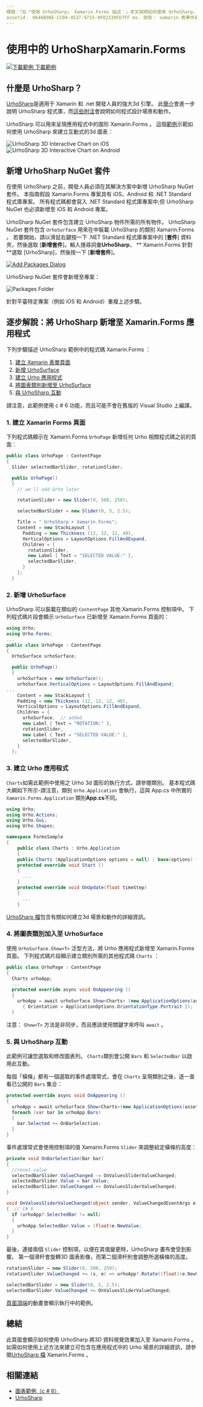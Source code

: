 ```yaml
---
標題：「在「使用 UrhoSharp」 Xamarin.Forms 描述：」本文說明如何使用 UrhoSharp，將3d 圖形新增至 Xamarin.Forms 應用程式，以獲得先進的視覺效果。」
assetid： 0646B98E-CC04-4537-9715-9F82338FD7FF ms. 技術： xamarin-表單作者： davidbritch ms. author： dabritch ms. 日期：03/11/2016 否-loc： [ Xamarin.Forms ， Xamarin.Essentials ]
---
```


# <a name="using-urhosharp-in-xamarinforms"></a>使用中的 UrhoSharpXamarin.Forms

[![下載範例 ](~/media/shared/download.png) 下載範例](https://github.com/xamarin/urho-samples/tree/master/FormsSample)

## <a name="what-is-urhosharp"></a>什麼是 UrhoSharp？

[UrhoSharp](~/graphics-games/urhosharp/index.md)是適用于 Xamarin 和 .net 開發人員的強大3d 引擎。 此[簡介](~/graphics-games/urhosharp/introduction.md)會進一步說明 UrhoSharp 程式庫，而[這些附注](~/graphics-games/urhosharp/using.md)會說明如何程式設計場景和動作。

UrhoSharp 可以用來呈現應用程式中的圖形 Xamarin.Forms 。
這個[範例](https://github.com/xamarin/urho-samples/tree/master/FormsSample)示範如何使用 UrhoSharp 來建立互動式的3d 圖表：

![](urhosharp-images/ios-animation.gif "UrhoSharp 3D Interactive Chart on iOS")
![](urhosharp-images/android-animation.gif "UrhoSharp 3D Interactive Chart on Android")

## <a name="adding-the-urhosharp-nuget-packages"></a>新增 UrhoSharp NuGet 套件

在使用 UrhoSharp 之前，開發人員必須在其解決方案中新增 UrhoSharp NuGet 套件。 本指南假設 Xamarin.Forms 專案具有 iOS、Android 和 .NET Standard 程式庫專案。 所有程式碼都會寫入 .NET Standard 程式庫專案中;但 UrhoSharp NuGet 也必須新增至 iOS 和 Android 專案。

UrhoSharp NuGet 套件包含建立 UrhoSharp 物件所需的所有物件。 UrhoSharp NuGet 套件包含 `UrhoSurface` 用來在中裝載 UrhoSharp 的類別 Xamarin.Forms 。
若要開始，請以滑鼠右鍵按一下 .NET Standard 程式庫專案中的 [**套件**] 資料夾，然後選取 [**新增套件**]。輸入搜尋詞彙**UrhoSharp**， ** Xamarin.Forms 針對**選取 [UrhoSharp]，然後按一下 [**新增套件**]。

[![](urhosharp-images/add-package-sml.png "Add Packages Dialog")](urhosharp-images/add-package.png#lightbox "Add Packages Dialog")

UrhoSharp NuGet 套件會新增至專案：

![](urhosharp-images/packages.png "Packages Folder")

針對平臺特定專案（例如 iOS 和 Android）重複上述步驟。

## <a name="walkthrough-adding-urhosharp-to-a-xamarinforms-app"></a>逐步解說：將 UrhoSharp 新增至 Xamarin.Forms 應用程式

下列步驟描述 UrhoSharp 範例中的程式碼 Xamarin.Forms ：

1. [建立 Xamarin 表單頁面](#1-create-a-xamarin-forms-page)
2. [新增 UrhoSurface](#2-add-the-urhosurface)
3. [建立 Urho 應用程式](#3-build-an-urho-application)
4. [將圖表類別新增至 UrhoSurface](#4-add-the-charts-class-to-the-urhosurface)
5. [與 UrhoSharp 互動](#5-interacting-with-urhosharp)

請注意，此範例使用 c # 6 功能，而且可能不會在舊版的 Visual Studio 上編譯。

### <a name="1-create-a-xamarin-forms-page"></a>1. 建立 Xamarin Forms 頁面

下列程式碼顯示在 Xamarin.Forms `UrhoPage` 新增任何 Urho 相關程式碼之前的頁面：

```csharp
public class UrhoPage : ContentPage
{
  Slider selectedBarSlider, rotationSlider;

  public UrhoPage()
  {
    // we'll add Urho later

    rotationSlider = new Slider(0, 500, 250);

    selectedBarSlider = new Slider(0, 5, 2.5);

    Title = " UrhoSharp + Xamarin.Forms";
    Content = new StackLayout {
      Padding = new Thickness (12, 12, 12, 40),
      VerticalOptions = LayoutOptions.FillAndExpand,
      Children = {
        rotationSlider,
        new Label { Text = "SELECTED VALUE:" },
        selectedBarSlider,
      }
    };
  }
```

### <a name="2-add-the-urhosurface"></a>2. 新增 UrhoSurface

UrhoSharp 可以裝載在類似的 `ContentPage` 其他 Xamarin.Forms 控制項中。
下列程式碼片段會顯示 `UrhoSurface` 已新增至 Xamarin.Forms 頁面的：

```csharp
using Urho;
using Urho.Forms;
...
public class UrhoPage : ContentPage
{
  UrhoSurface urhoSurface;

  public UrhoPage()
  {
    urhoSurface = new UrhoSurface();
    urhoSurface.VerticalOptions = LayoutOptions.FillAndExpand;
...
    Content = new StackLayout {
    Padding = new Thickness (12, 12, 12, 40),
    VerticalOptions = LayoutOptions.FillAndExpand,
    Children = {
      urhoSurface,  // added
      new Label { Text = "ROTATION:" },
      rotationSlider,
      new Label { Text = "SELECTED VALUE:" },
      selectedBarSlider,
    }
  };
```

### <a name="3-build-an-urho-application"></a>3. 建立 Urho 應用程式

`Charts`如需此範例中使用之 Urho 3d 圖形的執行方式，請參閱類別。 基本程式碼大綱如下所示-請注意，類別 `Urho.Application` 會執行，這與 App.cs 中所實的 `Xamarin.Forms.Application` 類別**App.cs**不同。

```csharp
using Urho;
using Urho.Actions;
using Urho.Gui;
using Urho.Shapes;

namespace FormsSample
{
    public class Charts : Urho.Application
    {
    public Charts (ApplicationOptions options = null) : base(options) { }
    protected override void Start ()
    {
      ...
    }
    protected override void OnUpdate(float timeStep)
    {
      ...
    }
```

[UrhoSharp 檔](~/graphics-games/urhosharp/index.md)包含有關如何建立3d 場景和動作的詳細資訊。

### <a name="4-add-the-charts-class-to-the-urhosurface"></a>4. 將圖表類別加入至 UrhoSurface

使用 `UrhoSurface.Show<T>` 泛型方法，將 Urho 應用程式新增至 Xamarin.Forms 頁面。 下列程式碼片段顯示建立類別所需的其他程式碼 `Charts` ：

```csharp
public class UrhoPage : ContentPage
{
  Charts urhoApp;
  ...
  protected override async void OnAppearing ()
  {
    urhoApp = await urhoSurface.Show<Charts> (new ApplicationOptions(assetsFolder: null)
      { Orientation = ApplicationOptions.OrientationType.Portrait });
  }
```

注意： `Show<T>` 方法是非同步，而且應該使用關鍵字來呼叫 `await` 。

### <a name="5-interacting-with-urhosharp"></a>5. 與 UrhoSharp 互動

此範例可讓您選取和修改圖表列。 `Charts`類別會公開 `Bars` 和 `SelectedBar` 以啟用此互動。

每個「橫條」都有一個選取的事件處理常式，會在 `Charts` 呈現類別之後，逐一查看已公開的 `Bars` 集合：

```csharp
protected override async void OnAppearing ()
{
  urhoApp = await urhoSurface.Show<Charts>(new ApplicationOptions(assetsFolder: null) { Orientation = ApplicationOptions.OrientationType.Portrait });
  foreach (var bar in urhoApp.Bars)
  {
    bar.Selected += OnBarSelection;
  }
}
```

事件處理常式會使用控制項的值 Xamarin.Forms `Slider` 來調整給定橫條的高度：

```csharp
private void OnBarSelection(Bar bar)
{
  //reset value
  selectedBarSlider.ValueChanged -= OnValuesSliderValueChanged;
  selectedBarSlider.Value = bar.Value;
  selectedBarSlider.ValueChanged += OnValuesSliderValueChanged;
}

void OnValuesSliderValueChanged(object sender, ValueChangedEventArgs e)
{  // C# 6
  if (urhoApp?.SelectedBar != null)
  {
    urhoApp.SelectedBar.Value = (float)e.NewValue;
  }
}
```

最後，連接兩個 `Slider` 控制項，以便在其值變更時，UrhoSharp 畫布會受到影響。 第一個滑杆會旋轉3D 圖表影像，而第二個滑杆則會調整所選橫條的高度。

```csharp
rotationSlider = new Slider(0, 500, 250);
rotationSlider.ValueChanged += (s, e) => urhoApp?.Rotate((float)(e.NewValue - e.OldValue));

selectedBarSlider = new Slider(0, 5, 2.5);
selectedBarSlider.ValueChanged += OnValuesSliderValueChanged;
```

[頁面頂端](#what-is-urhosharp)的動畫會顯示執行中的範例。

## <a name="summary"></a>總結

此頁面會顯示如何使用 UrhoSharp 將3D 資料視覺效果加入至 Xamarin.Forms 。 如需如何使用上述方法來建立可包含在應用程式中的 Urho 場景的詳細資訊，請參閱[UrhoSharp 檔](~/graphics-games/urhosharp/index.md) Xamarin.Forms 。

## <a name="related-links"></a>相關連結

- [圖表範例（c # 6）](https://github.com/xamarin/urho-samples/tree/master/FormsSample)
- [UrhoSharp](~/graphics-games/urhosharp/index.md)
